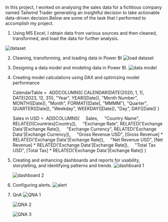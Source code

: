 In this project, I worked on analysing the sales data for a fictitious company named Tailwind Trader generating an insightful decision to take actionable data-driven decision.Below are some of the task that I performed to accomplish my project.

1) Using MS Excel, I obtain data from various sources and then cleaned, transformed, and load the data for further analysis.
   
  ![dataset](https://github.com/user-attachments/assets/408f5904-32bd-4b7d-a518-e96320c654e4)

2) Cleaning, transforming, and loading data in Power BI
   ![load dataset](https://github.com/user-attachments/assets/100924a3-b035-435f-92ba-4c4da2da0802)

3) Designing a data model and modeling data in Power BI.
   ![data model](https://github.com/user-attachments/assets/705d1b98-0260-412c-bf85-656ee08ded57)

4) Creating model calculations using DAX and optimizing model performance
   
   CalendarTable = 
      ADDCOLUMNS(
      CALENDAR(DATE(2020, 1, 1), DATE(2023, 12, 31)),
      "Year", YEAR([Date]),
      "Month Number", MONTH([Date]),
      "Month", FORMAT([Date], "MMMM"),
      "Quarter", QUARTER([Date]),
      "Weekday", WEEKDAY([Date]),
      "Day", DAY([Date])
   )

   Sales in USD = 
      ADDCOLUMNS(
      Sales,
      "Country Name", RELATED(Countries[Country]),
      "Exchange Rate", RELATED('Exchange Data'[Exchange Rate]),
      "Exchange Currency", RELATED('Exchange Data'[Exchange Currency]),
      "Gross Revenue USD", [Gross Revenue] * RELATED('Exchange Data'[Exchange Rate]),
      "Net Revenue USD", [Net Revenue] * RELATED('Exchange Data'[Exchange Rate]),
      "Total Tax USD", [Total Tax] * RELATED('Exchange Data'[Exchange Rate])
    )

6) Creating and enhancing dashboards and reports for usability, storytelling, and identifying patterns and trends.
   ![dashboard 1](https://github.com/user-attachments/assets/93a30d01-8250-44e9-b6f3-2950ae140234)

   ![dashboard 2](https://github.com/user-attachments/assets/bfa5d977-8108-4f0c-b47e-ee14d0063cac)

7) Configuring alerts.
   ![alert](https://github.com/user-attachments/assets/7cf9af53-068e-43f6-a038-b2b5f429f77d)

8) QnA
   ![QNA 1](https://github.com/user-attachments/assets/476a0bac-f8a2-4539-b93a-55877cc5246b)
   
   ![QNA 2](https://github.com/user-attachments/assets/942cef0b-a260-452e-b149-56f06e100bdb)

   ![QNA 3](https://github.com/user-attachments/assets/679bf853-525e-4254-9264-74b8798970a0)





   
